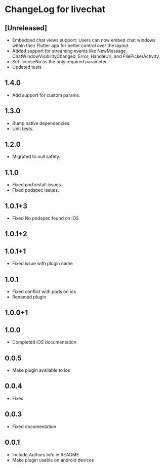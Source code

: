 # ChangeLog for livechat

## [Unreleased]

* Embedded chat views support: Users can now embed chat windows within their Flutter app for better control over the layout.
* Added support for streaming events like NewMessage, ChatWindowVisibilityChanged, Error, HandleUri, and FilePickerActivity.
* Set licenseNo as the only required parameter.
* Updated tests

## 1.4.0

* Add support for custom params.

## 1.3.0

* Bump native dependencies.
* Unit tests.

## 1.2.0

* Migrated to null safety.

## 1.1.0

* Fixed pod install issues.
* Fixed podspec issues.

## 1.0.1+3

* Fixed No podspec found on iOS

## 1.0.1+2

## 1.0.1+1

* Fixed issue with plugin name

## 1.0.1

* Fixed conflict with pods on ios
* Renamed plugin

## 1.0.0+1

## 1.0.0

* Completed iOS documentation

## 0.0.5

* Make plugin available to ios

## 0.0.4

* Fixes

## 0.0.3

* Fixed documentation

## 0.0.1

* Include Authors info in README
* Make plugin usable on android devices
